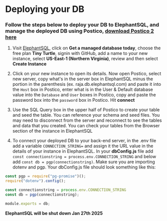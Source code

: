 # Deploying your DB

### Follow the steps below to deploy your DB to ElephantSQL, and manage the deployed DB using Postico, [download Postico 2 here](https://eggerapps.at/postico2/)

1. Visit [ElephantSQL](https://elephantsql.com/), click on **Get a managed database today**, choose the free plan **Tiny Turtle**, signin with GitHub, add a name to your new instance, select **US-East-1 (Northern Virginia)**, review and then select **Create Instance**

2. Click on your new instance to open its details. Now open Postico, select new server, copy what's in the server box in ElephantSQL minus the portion in the parenthesis (ex. raja.db.elephantsql.com) and paste it into the `Host` box in Postico, enter what is in the User & Default database value into the `Database` and `User` boxes in Postico, copy and paste the password box into the `password` box in Postico. Hit **connect**

3. Use the SQL Query box in the upper half of Postico to create your table and seed the table. You can reference your schema and seed files. You may need to disconnect from the server and reconnect to see the tables and data that you created. You can check your tables from the Browser section of the instance in ElephantSQL

4. To connect your deployed DB to your back-end server, in the .env file add a variable `CONNECTION_STRING=` and assign it the URL value in the details of your instance in ElephantSQL. In your **dbConfig.js** file add `const connectionstring = process.env.CONNECTION_STRING` and below add `const db = pgp(connectionstring)`.
Make sure you are importing dotenv and pgp.
Your dbConfig.js file should look something like this:
```js
const pgp = require("pg-promise")();
require("dotenv").config();

const connectionstring = process.env.CONNECTION_STRING
const db = pgp(connectionstring);

module.exports = db;
```


**ElephantSQL will be shut down Jan 27th 2025**


